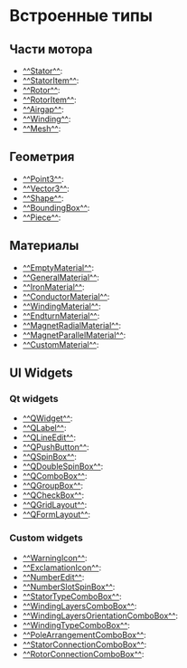 # Встроенные типы

## Части мотора
- [^^Stator^^](Stator/_index.md):
- [^^StatorItem^^](StatorItem/_index.md):
- [^^Rotor^^](Rotor/_index.md):
- [^^RotorItem^^](RotorItem/_index.md):
- [^^Airgap^^](Airgap/_index.md):
- [^^Winding^^](Winding/_index.md):
- [^^Mesh^^](Mesh/_index.md):

## Геометрия
- [^^Point3^^](Point3/_index.md):
- [^^Vector3^^](Vector3/_index.md):
- [^^Shape^^](Shape/_index.md):
- [^^BoundingBox^^](BoundingBox/_index.md):
- [^^Piece^^](Piece/_index.md):

## Материалы
- [^^EmptyMaterial^^](materials/EmptyMaterial/_index.md):
- [^^GeneralMaterial^^](materials/GeneralMaterial/_index.md):
- [^^IronMaterial^^](materials/IronMaterial/_index.md):
- [^^ConductorMaterial^^](materials/ConductorMaterial/_index.md):
- [^^WindingMaterial^^](materials/WindingMaterial/_index.md):
- [^^EndturnMaterial^^](materials/EndturnMaterial/_index.md):
- [^^MagnetRadialMaterial^^](materials/MagnetRadialMaterial/_index.md):
- [^^MagnetParallelMaterial^^](materials/MagnetParallelMaterial/_index.md):
- [^^CustomMaterial^^](materials/CustomMaterial/_index.md):

## UI Widgets
### Qt widgets
- [^^QWidget^^](widgets/QWidget.md):
- [^^QLabel^^](widgets/QLabel.md):
- [^^QLineEdit^^](widgets/QLineEdit.md):
- [^^QPushButton^^](widgets/QPushButton.md):
- [^^QSpinBox^^](widgets/QSpinBox.md):
- [^^QDoubleSpinBox^^](widgets/QDoubleSpinBox.md):
- [^^QComboBox^^](widgets/QComboBox.md):
- [^^QGroupBox^^](widgets/QGroupBox.md):
- [^^QCheckBox^^](widgets/QCheckBox.md):
- [^^QGridLayout^^](widgets/QGridLayout.md):
- [^^QFormLayout^^](widgets/QFormLayout.md):
### Custom widgets
- [^^WarningIcon^^](widgets/WarningIcon.md):
- [^^ExclamationIcon^^](widgets/ExclamationIcon.md):
- [^^NumberEdit^^](widgets/NumberEdit.md):
- [^^NumberSlotSpinBox^^](widgets/NumberSlotSpinBox.md):
- [^^StatorTypeComboBox^^](widgets/StatorTypeComboBox.md):
- [^^WindingLayersComboBox^^](widgets/WindingLayersComboBox.md):
- [^^WindingLayersOrientationComboBox^^](widgets/WindingLayersOrientationComboBox.md):
- [^^WindingTypeComboBox^^](widgets/WindingTypeComboBox.md):
- [^^PoleArrangementComboBox^^](widgets/PoleArrangementComboBox.md):
- [^^StatorConnectionComboBox^^](widgets/StatorConnectionComboBox.md):
- [^^RotorConnectionComboBox^^](widgets/RotorConnectionComboBox.md):
